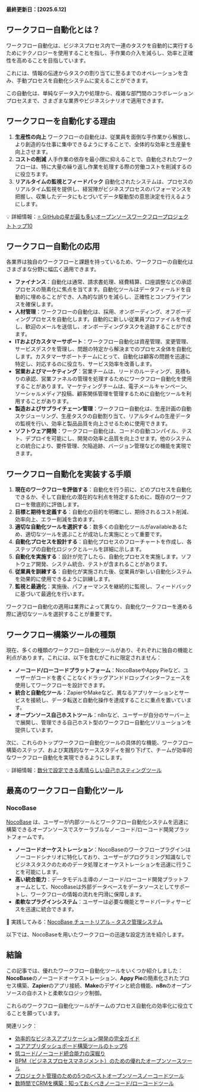 **最終更新日：[2025.6.12]**

## ワークフロー自動化とは？

ワークフロー自動化は、ビジネスプロセス内で一連のタスクを自動的に実行するためにテクノロジーを使用することを指し、手作業の介入を減らし、効率と正確性を高めることを目指しています。

これには、情報の伝達からタスクの割り当てに至るまでのオペレーションを含み、手動プロセスを自動化システムに変えることができます。

この自動化は、単純なデータ入力や処理から、複雑な部門間のコラボレーションプロセスまで、さまざまな業界やビジネスシナリオで適用できます。

## ワークフローを自動化する理由

1. **生産性の向上**  ワークフローの自動化は、従業員を面倒な手作業から解放し、より創造的な仕事に集中できるようにすることで、全体的な効率と生産量を向上させます。
2. **コストの削減**  人手作業の依存を最小限に抑えることで、自動化されたワークフローは、特に大量の繰り返し作業を処理する際の労働コストを削減するのに役立ちます。
3. **リアルタイムの監視とフィードバック**  自動化されたシステムは、プロセスのリアルタイム監視を提供し、経営陣がビジネスプロセスのパフォーマンスを把握し、収集したデータにもとづいてデータ駆動型の意思決定を行えるようにします。

💡 詳細情報：[⭐️ GitHubの星が最も多いオープンソースワークフロープロジェクトトップ10](https://www.nocobase.com/ja/blog/top-10-open-source-workflows-projects-with-the-most-github-stars)

## ワークフロー自動化の応用

各業界は独自のワークフローと課題を持っているため、ワークフローの自動化はさまざまな分野に幅広く適用できます。

* **ファイナンス**：自動化は通常、請求書処理、経費精算、口座調整などの承認プロセスの簡素化に焦点を当てます。自動化ツールはデータフィールドを自動的に埋めることができ、人為的な誤りを減らし、正確性とコンプライアンスを確保します。
* **人材管理**：ワークフローの自動化は、採用、オンボーディング、オフボーディングプロセスを自動化します。自動的に新しい従業員プロファイルを作成し、歓迎のメールを送信し、オンボーディングタスクを追跡することができます。
* **ITおよびカスタマーサポート**：ワークフロー自動化は資産管理、変更管理、サービスデスクを管理し、問題の特定から解決までのプロセス全体を自動化します。カスタマーサポートチームにとって、自動化は顧客の問題を迅速に特定し、対応するのに役立ち、サービス効率を改善します。
* **営業およびマーケティング**：営業チームは、リードのルーティング、見積もりの承認、営業ファネルの管理を処理するためにワークフロー自動化を使用することがあります。マーケティングチームは、電子メールキャンペーン、ソーシャルメディア投稿、顧客関係管理を管理するために自動化ツールを利用することがあります。
* **製造およびサプライチェーン管理**：ワークフロー自動化は、生産計画の自動スケジューリング、生産タスクの自動割り当て、リアルタイムの生産データの監視を行い、効率と製品品質を向上させるために使用できます。
* **ソフトウェア開発**：ワークフロー自動化は、コードの自動コンパイル、テスト、デプロイを可能にし、開発の効率と品質を向上させます。他のシステムとの統合により、要件管理、欠陥追跡、バージョン管理などの機能を実現できます。

## ワークフロー自動化を実装する手順

1. **現在のワークフローを評価する**：自動化を行う前に、どのプロセスを自動化できるか、そして自動化の潜在的な利点を特定するために、既存のワークフローを徹底的に評価します。
2. **目標と期待を定義する**：自動化の目的を明確にし、期待されるコスト削減、効率向上、エラー削減を含めます。
3. **適切な自動化ツールを選択する**：数多くの自動化ツールがavailableあるため、適切なツールを選ぶことが成功した実施にとって重要です。
4. **自動化プロセスを設計する**：自動化プロセスのフローチャートを作成し、各ステップの自動化ロジックとルールを詳細に示します。
5. **自動化を実施する**：設計が完了したら、自動化プロセスを実施します。ソフトウェア開発、システム統合、テストが含まれることがあります。
6. **従業員を訓練する**：自動化が実施された後、従業員が新しい自動化システムを効果的に使用できるように訓練します。
7. **監視と最適化**：実施後、パフォーマンスを継続的に監視し、フィードバックに基づいて最適化を行います。

ワークフロー自動化の適用は業界によって異なり、自動化ワークフローを進める際に適切なツールを選択することが重要です。

## ワークフロー構築ツールの種類

現在、多くの種類のワークフロー自動化ツールがあり、それぞれに独自の機能と利点があります。これには、以下を含むがこれに限定されません：

* **ノーコード/ローコードプラットフォーム**：NocoBaseやAppy Pieなど、ユーザーがコードを書くことなくドラッグアンドドロップインターフェースを使用してワークフローを設計できます。
* **統合と自動化ツール**：ZapierやMakeなど、異なるアプリケーションとサービスを接続し、データ転送と自動化操作を達成することに重点を置いています。
* **オープンソース自己ホストツール**：n8nなど、ユーザーが自分のサーバー上で展開し、管理できる自己ホスト型のワークフロー自動化ソリューションを提供しています。

次に、これらのトップワークフロー自動化ツールの具体的な機能、ワークフロー構築のステップ、および実践的なケーススタディを掘り下げて、チームが効率的なワークフロー自動化を実現できるようにします。

💡 詳細情報：[数分で設定できる素晴らしい自己ホスティングツール](https://www.nocobase.com/ja/blog/the-ultimate-guide-to-awesome-self-hosted-solutions)

## 最高のワークフロー自動化ツール

### NocoBase

[NocoBase](https://www.nocobase.com/) は、ユーザーが内部ツールとワークフロー自動化システムを迅速に構築できるオープンソースでスケーラブルなノーコード/ローコード開発プラットフォームです。

* **ノーコードオーケストレーション**：NocoBaseのワークフロープラグインはノーコードシナリオに特化しており、ユーザーがプログラミング知識なしでビジネスタスクのためのデータ処理とオーケストレーションを迅速に行うことを可能にします。
* **高い統合能力**：データモデル主導のノーコード/ローコード開発プラットフォームとして、NocoBaseは外部データベースをデータソースとしてサポートし、ワークフローの情報の流れを円滑に保障します。
* **柔軟なプラグインシステム**：ユーザーは必要な機能とサードパーティサービスを迅速に統合できます。

🙌 実践してみる：[NocoBase チュートリアル – タスク管理システム](https://www.nocobase.com/ja/tutorials/task-tutorial-introduction)

以下では、NocoBaseを用いたワークフローの迅速な設定方法を紹介します。

## 結論

この記事では、優れたワークフロー自動化ツールをいくつか紹介しました：**NocoBase**のノーコードオーケストレーション、**Appy Pie**の簡素化されたプロセス構築、**Zapier**のアプリ接続、**Make**のデザインと統合機能、**n8n**のオープンソースの自ホストと柔軟なロジック制御。

これらのワークフロー自動化ツールがチームのプロセス自動化の効率化に役立てることを願っています。

関連リンク：

* [効率的なビジネスアプリケーション開発の完全ガイド](https://www.nocobase.com/en/blog/business-application-development)
* [コアアプリダッシュボード構築ツールのトップ6](https://www.nocobase.com/en/blog/core-app-dashboard-building-tools)
* [低コード/ノーコード統合能力の深掘り](https://www.nocobase.com/en/blog/low-code-no-code-integration)
* [BPM（ビジネスプロセスマネジメント）のための優れたオープンソースツール](https://www.nocobase.com/en/blog/open-source-tools-for-bpm)
* [プロジェクト管理のための5つのベストオープンソースノーコードツール](https://www.nocobase.com/en/blog/project-management-tools)
* [数時間でCRMを構築：知っておくべきノーコード/ローコードツール](https://www.nocobase.com/en/blog/low-code-no-code-crm-builder)
